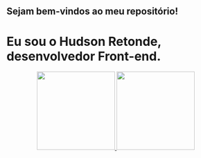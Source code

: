 ## Sejam bem-vindos ao meu repositório!
# Eu sou o Hudson Retonde, desenvolvedor Front-end.
<div align="center">
  <a href="https://github.com/HudsonRetonde">
  <img height="180em" src="https://github-readme-stats.vercel.app/api?username=HudsonRetonde&show_icons=true&theme=dark&include_all_commits=true&count_private=true"/>
  <img height="180em" src="https://github-readme-stats.vercel.app/api/top-langs/?username=HudsonRetonde&layout=compact&langs_count=7&theme=dark"/>
</div>
